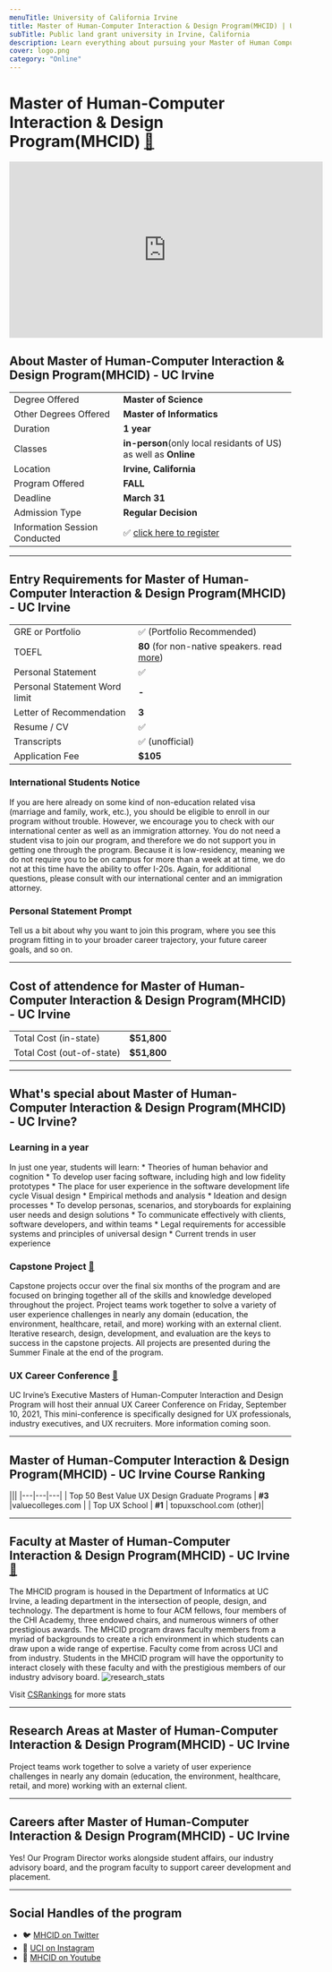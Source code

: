 ```yaml
---
menuTitle: University of California Irvine
title: Master of Human-Computer Interaction & Design Program(MHCID) | UC Irvine
subTitle: Public land grant university in Irvine, California
description: Learn everything about pursuing your Master of Human Computer Interaction & Design at leading university at California, United States. 
cover: logo.png
category: "Online"
---
```


# Master of Human-Computer Interaction & Design Program(MHCID) [🔗](https://mhcid.ics.uci.edu/)
<iframe width="560" height="315" src="https://www.youtube.com/embed/zviMRmZI4qI" frameborder="0" allow="accelerometer; autoplay; clipboard-write; encrypted-media; gyroscope; picture-in-picture" allowfullscreen></iframe>

## About Master of Human-Computer Interaction & Design Program(MHCID) - UC Irvine
|   |   |
|---|---|
| Degree Offered |  **Master of Science** |
| Other Degrees Offered| **Master of Informatics**|
| Duration       | **1 year**                      |
|Classes|**in-person**(only local residants of US) as well as **Online**|
| Location       | **Irvine, California**          |                         | 
| Program Offered| **FALL**|
|Deadline| **March 31**  |
|Admission Type| **Regular Decision** |
|Information Session Conducted| ✅ [click here to register](https://mhcid.ics.uci.edu/admissions/online-information-sessions/) |

---

## Entry Requirements for Master of Human-Computer Interaction & Design Program(MHCID) - UC Irvine
|   |   |
|---|---|
| GRE or Portfolio |  ✅ (Portfolio Recommended) |
| TOEFL      | **80** (for non-native speakers. read [more](https://grad.uci.edu/admissions/applying-to-uci/english-proficiency.php))|
| Personal Statement       | ✅          |
|Personal Statement Word limit| **-** |
| Letter of Recommendation  | **3**                           | 
|Resume / CV|✅|
|Transcripts|✅ (unofficial) |
|Application Fee| **$105** |

### International Students Notice
If you are here already on some kind of non-education related visa (marriage and family, work, etc.), you should be eligible to enroll in our program without trouble. However, we encourage you to check with our international center as well as an immigration attorney. You do not need a student visa to join our program, and therefore we do not support you in getting one through the program. Because it is low-residency, meaning we do not require you to be on campus for more than a week at at time, we do not at this time have the ability to offer I-20s. Again, for additional questions, please consult with our international center and an immigration attorney.


### Personal Statement Prompt
Tell us a bit about why you want to join this program, where you see this program fitting in to your broader career trajectory, your future career goals, and so on.

---

## Cost of attendence for Master of Human-Computer Interaction & Design Program(MHCID) - UC Irvine
|   |   |
|---|---|
| Total Cost (in-state)      | **$51,800**          |
| Total Cost (out-of-state)      | **$51,800**      |

---

## What's special about Master of Human-Computer Interaction & Design Program(MHCID) - UC Irvine?

### Learning in a year
In just one year, students will learn: 
    * Theories of human behavior and cognition
    * To develop user facing software, including high and low fidelity prototypes
    * The place for user experience in the software development life cycle
    Visual design
    * Empirical methods and analysis
    * Ideation and design processes
    * To develop personas, scenarios, and storyboards for explaining user needs and design solutions
    * To communicate effectively with clients, software developers, and within teams
    * Legal requirements for accessible systems and principles of universal design
    * Current trends in user experience



### Capstone Project [🔗](https://mhcid.ics.uci.edu/program/capstone-projects/)
Capstone projects occur over the final six months of the program and are focused on bringing together all of the skills and knowledge developed throughout the project. Project teams work together to solve a variety of user experience challenges in nearly any domain (education, the environment, healthcare, retail, and more) working with an external client. Iterative research, design, development, and evaluation are the keys to success in the capstone projects. All projects are presented during the Summer Finale at the end of the program.

### UX Career Conference [🔗](https://mhcid.ics.uci.edu/program/events/career-conference/)
UC Irvine’s Executive Masters of Human-Computer Interaction and Design Program will host their annual UX Career Conference on Friday, September 10, 2021, This mini-conference is specifically designed for  UX professionals, industry executives, and UX recruiters. More information coming soon.

---

## Master of Human-Computer Interaction & Design Program(MHCID) - UC Irvine Course Ranking
|||
|---|---|---|
| Top 50 Best Value UX Design Graduate Programs  | **#3**  |valuecolleges.com | 
| Top UX School      | **#1**      | topuxschool.com (other)|

---

## Faculty at Master of Human-Computer Interaction & Design Program(MHCID) - UC Irvine [🔗](https://mhcid.ics.uci.edu/people/mhcid-faculty-and-staff/) 
The MHCID program is housed in the Department of Informatics at UC Irvine, a leading department in the intersection of people, design, and technology. The department is home to four ACM fellows, four members of the CHI Academy, three endowed chairs, and numerous winners of other prestigious awards. The MHCID program draws faculty members from a myriad of backgrounds to create a rich environment in which students can draw upon a wide range of expertise. Faculty come from across UCI and from industry. Students in the MHCID program will have the opportunity to interact closely with these faculty and with the prestigious members of our industry advisory board.
![research_stats](research_stats.png)

Visit [CSRankings](http://csrankings.org/#/index?all&us) for more stats 

---
## Research Areas at Master of Human-Computer Interaction & Design Program(MHCID) - UC Irvine
Project teams work together to solve a variety of user experience challenges in nearly any domain (education, the environment, healthcare, retail, and more) working with an external client. 

---

## Careers after Master of Human-Computer Interaction & Design Program(MHCID) - UC Irvine
Yes! Our Program Director works alongside student affairs, our industry advisory board, and the program faculty to support career development and placement.

---
## Social Handles of the program

* 🐦  [MHCID on Twitter ](https://twitter.com/hashtag/mhcid?lang=en)  
* 💢  [UCI on Instagram ](https://www.instagram.com/ucirvine/?hl=en) 
* 🛑  [MHCID on Youtube](https://www.youtube.com/channel/UCF6U5Z2Ok9wmHcXsQK2OHgw)












